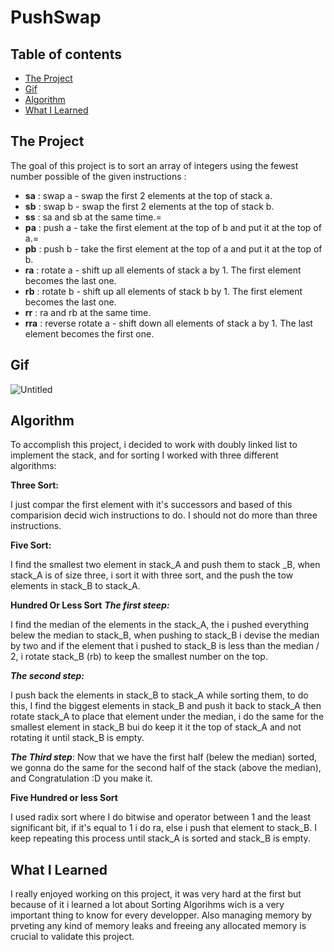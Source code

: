 # PushSwap

## Table of contents
  - [The Project](#The-Project)
  - [Gif](#Gif)
  - [Algorithm](#Algorithm)
  - [What I Learned](#What-I-Learned)


## The Project

The goal of this project is to sort an array of integers using the fewest number possible of  the given instructions :

- **sa**	:	swap a - swap the first 2 elements at the top of stack a.
- **sb**	:	swap b - swap the first 2 elements at the top of stack b.
- **ss**	:	sa and sb at the same time.=
- **pa**	:	push a - take the first element at the top of b and put it at the top of a.=
- **pb**	:	push b - take the first element at the top of a and put it at the top of b. 
- **ra**	:	rotate a - shift up all elements of stack a by 1. The first element becomes the last one.
- **rb**	:	rotate b - shift up all elements of stack b by 1. The first element becomes the last one.
- **rr**	:	ra and rb at the same time.
- **rra**	:	reverse rotate a - shift down all elements of stack a by 1. The last element becomes the first one.


## Gif

![Untitled](https://user-images.githubusercontent.com/43113421/152566457-b4d64590-283e-47c5-811b-1ea9ef54fad2.gif)


## Algorithm

To accomplish this project, i decided to work with doubly linked list to implement the stack, and for sorting I worked
with three different algorithms:

**Three Sort:**

I just compar the first element with it's successors and based of this comparision 
decid wich instructions to do.
I should not do more than three instructions.

**Five Sort:**

I find the smallest two element in stack_A and push them to stack _B, when stack_A is of size three, i sort it with 
three sort, and the push the tow elements in stack_B to stack_A.

**Hundred Or Less Sort**
***The first steep:***

I find the median of the elements in the stack_A, the i pushed everything belew the 
median to stack_B, 
when pushing to stack_B i devise the median by two and if the element that i pushed to 
stack_B is less than the 
median / 2, i rotate stack_B (rb) to keep the smallest number on the top.

***The second step:***

I push back the elements in stack_B to stack_A while sorting them, to do this, I find 
the biggest elements in stack_B and push it back to stack_A then rotate stack_A to place that element under the median, i do the same for the 
smallest element in stack_B bui do keep it it the top of stack_A and not rotating it until stack_B is empty.

***The Third step***:
Now that we have the first half (belew the median) sorted, we gonna do the same for the second half of the stack
(above the median), and Congratulation :D you make it.

**Five Hundred or less Sort**

I used radix sort where I do bitwise and operator between 1 and the least significant bit, if it's equal to 1 i 
do ra, else i push that element to stack_B.
I keep repeating this process until stack_A is sorted and stack_B is empty.
	



## What I Learned

I really enjoyed working on this project, it was very hard at the first but  because of it i learned a lot about 
Sorting Algorihms wich is a very important thing to know for every developper.
Also managing memory by prveting any kind of memory leaks and freeing any allocated memory  is crucial to validate
this project.

